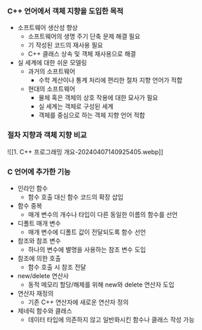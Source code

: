 ### C++ 언어에서 객체 지향을 도입한 목적
- 소프트웨어 생산성 향상
	- 소프트웨어의 생명 주기 단축 문제 해결 필요
	- 기 작성된 코드의 재사용 필요
	- C++ 클래스 상속 및 객체 재사용으로 해결
- 실 세계에 대한 쉬운 모델링
	- 과거의 소프트웨어
		- 수학 계산이나 통계 처리에 편리한 절차 지향 언어가 적합
	- 현대의 소프트웨어
		- 물체 혹은 객체의 상호 작용에 대한 묘사가 필요
		- 실 세계는 객체로 구성된 세계
		- 객체를 중심으로 하는 객체 지향 언어 적합
### 절차 지향과 객체 지향 비교
![[1. C++ 프로그래밍 개요-20240407140925405.webp]]

### C 언어에 추가한 기능
- 인라인 함수
	- 함수 호출 대신 함수 코드의 확장 삽입
- 함수 중복
	- 매개 변수의 개수나 타입이 다른 동일한 이름의 함수를 선언
- 디폴트 매개 변수
	- 매개 변수에 디폴트 값이 전달되도록 함수 선언
- 참조와 참조 변수
	- 하나의 변수에 별명을 사용하는 참조 변수 도입
- 참조에 의한 호출
	- 함수 호출 시 참조 전달
- new/delete 연산사
	- 동적 메모리 할당/해제를 위해 new와 delete 연산자 도입
- 연산자 재정의
	- 기존 C++ 연산자에 새로운 연산자 정의
- 제네릭 함수와 클래스
	- 데이터 타입에 의존하지 않고 일반화시킨 함수나 클래스 작성 가능
